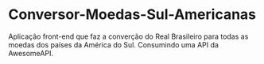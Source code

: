 # Conversor-Moedas-Sul-Americanas
 Aplicação front-end que faz a converção do Real Brasileiro para todas as moedas dos países da América do Sul. Consumindo uma API da AwesomeAPI.
